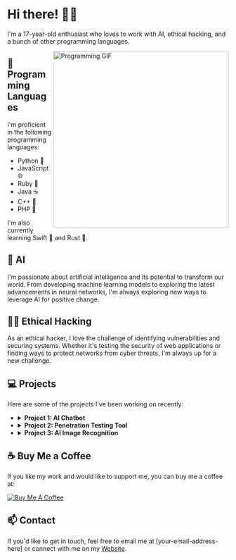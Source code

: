 <!-- Introduction -->
# Hi there! 👋🏼

<div>
  <p align="left">
    I'm a 17-year-old enthusiast who loves to work with AI, ethical hacking, and a bunch of other programming languages.
  </p>
  <img src="https://cdn.dribbble.com/users/1162077/screenshots/3848914/programmer.gif" alt="Programming GIF" width="400" align="right"/>
</div>

## 🚀 Programming Languages

I'm proficient in the following programming languages:

- Python 🐍
- JavaScript 🌐
- Ruby 💎
- Java ☕️
- C++ 🧊
- PHP 🐘

I'm also currently learning Swift 🍎 and Rust 🦀.

## 🤖 AI

I'm passionate about artificial intelligence and its potential to transform our world. From developing machine learning models to exploring the latest advancements in neural networks, I'm always exploring new ways to leverage AI for positive change.

## 🐱‍💻 Ethical Hacking

As an ethical hacker, I love the challenge of identifying vulnerabilities and securing systems. Whether it's testing the security of web applications or finding ways to protect networks from cyber threats, I'm always up for a new challenge.

## 💻 Projects

Here are some of the projects I've been working on recently:

<ul>
  <li>
    <details>
      <summary><b>Project 1: AI Chatbot</b></summary>
      This project involves building a chatbot using natural language processing techniques. I'm using Python and the NLTK library to train the chatbot on a dataset of conversations, and I'm excited to see how it evolves over time!
    </details>
  </li>
  <li>
    <details>
      <summary><b>Project 2: Penetration Testing Tool</b></summary>
      I'm currently developing a tool for penetration testing that can help identify security vulnerabilities in web applications. I'm using Python and the Scapy library to build the tool, and I'm constantly looking for ways to make it more effective.
    </details>
  </li>
  <li>
    <details>
      <summary><b>Project 3: AI Image Recognition</b></summary>
      In this project, I'm exploring the use of convolutional neural networks to recognize objects in images. I'm using TensorFlow and Keras to train the model on a large dataset of images, and I'm excited to see how accurate it can become!
    </details>
  </li>
</ul>

## ☕️ Buy Me a Coffee

If you like my work and would like to support me, you can buy me a coffee at:

<a href="https://www.buymeacoffee.com/futurecoder" target="_blank"><img src="https://img.buymeacoffee.com/button-api/?text=Buy me a coffee&emoji=&slug=your-profile-here&button_colour=FFDD00&font_colour=000000&font_family=Lato&outline_colour=000000&coffee_colour=ffffff" alt="Buy Me A Coffee" style="height: auto !important;width: auto !important;" ></a>

## 📫 Contact

If you'd like to get in touch, feel free to email me at [your-email-address-here] or connect with me on my [Website](https://www.linkedin.com/in/your-linkedin-profile-here).
